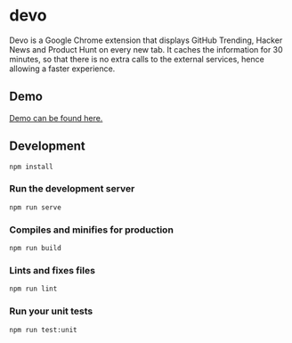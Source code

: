 # devo
Devo is a Google Chrome extension that displays GitHub Trending, Hacker News and Product Hunt on every new tab. It caches the information for 30 minutes, so that there is no extra calls to the external services, hence allowing a faster experience.

## Demo
[Demo can be found here.](https://burakkarakan.com/devo/)

## Development
```
npm install
```

### Run the development server
```
npm run serve
```

### Compiles and minifies for production
```
npm run build
```

### Lints and fixes files
```
npm run lint
```

### Run your unit tests
```
npm run test:unit
```
